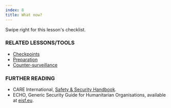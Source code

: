 ```yaml
---
index: 8
title: What now?
---
```

Swipe right for this lesson's checklist.

### RELATED LESSONS/TOOLS

*   [Checkpoints](umbrella://lesson/checkpoints)
*   [Preparation](umbrella://lesson/preparation)
*	[Counter-surveillance](umbrella://lesson/counter-surveillance/2)

### FURTHER READING

*   CARE International, [Safety & Security Handbook](https://www.eisf.eu/wp-content/uploads/2014/09/0614-Macpherson-2004-CARE-International-Safety-and-Security-Handbook.pdf).
*   ECHO, Generic Security Guide for Humanitarian Organisations, available at [eisf.eu](https://www.eisf.eu/library/generic-security-guide-for-humanitarian-organisations/).